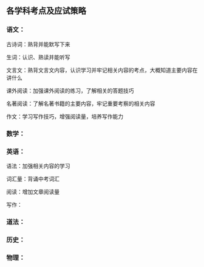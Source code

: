 ## 各学科考点及应试策略

### 语文：

古诗词：熟背并能默写下来

生词：认识、熟读并能听写

文言文：熟背文言文内容，认识学习并牢记相关内容的考点，大概知道主要内容在讲什么

课外阅读：加强课外阅读的练习，了解相关的答题技巧

名著阅读：了解名著书籍的主要内容，牢记重要考察的相关内容

作文：学习写作技巧，增强阅读量，培养写作能力

### 数学：

### 英语：

语法：加强相关内容的学习

词汇量：背诵中考词汇

阅读：增加文章阅读量

写作：

### 道法：

### 历史：

### 物理：




